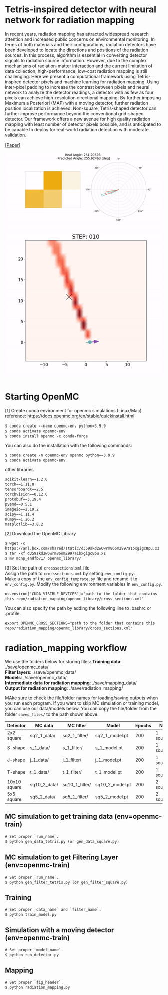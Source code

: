 # Tetris-inspired detector with neural network for radiation mapping
In recent years, radiation mapping has attracted widespread research attention and increased public concerns on environmental monitoring. In terms of both materials and their configurations, radiation detectors have been developed to locate the directions and positions of the radiation sources. In this process, algorithm is essential in converting detector signals to radiation source information. However, due to the complex mechanisms of radiation-matter interaction and the current limitation of data collection, high-performance, low-cost radiation mapping is still challenging. Here we present a computational framework using Tetris-inspired detector pixels and machine learning for radiation mapping. Using inter-pixel padding to increase the contrast between pixels and neural network to analyze the detector readings, a detector with as few as four pixels can achieve high-resolution directional mapping. By further imposing Maximum a Posteriori (MAP) with a moving detector, further radiation position localization is achieved. Non-square, Tetris-shaped detector can further improve performance beyond the conventional grid-shaped detector. Our framework offers a new avenue for high quality radiation mapping with least number of detector pixels possible, and is anticipated to be capable to deploy for real-world radiation detection with moderate validation.   

[[Paper]](https://arxiv.org/abs/2302.07099)   


<p align="center">
  <img src="assets/SupplementaryMovie01.gif" width="500">
</p>


# Starting OpenMC
[1] Create conda environment for openmc simulations (Linux/Mac)
reference: https://docs.openmc.org/en/stable/quickinstall.html

```
$ conda create --name openmc-env python=3.9.9
$ conda activate openmc-env
$ conda install openmc -c conda-forge

```

You can also do the installation with the following commands:
```
$ conda create -n openmc-env openmc python==3.9.9
$ conda activate openmc-env  
```

   
other libraries
```
scikit-learn==1.2.0
torch==1.11.0
tensorboardX==2.5
torchvision==0.12.0
protobuf==3.19.4
pyemd==0.5.1
imageio==2.19.2
scipy==1.11.4
numpy==1.26.2
matplotlib==3.8.2
```

[2] Download the OpenMC Library

```
$ wget -c https://anl.box.com/shared/static/d359skd2w6wrm86om2997a1bxgigc8pu.xz
$ tar -xf d359skd2w6wrm86om2997a1bxgigc8pu.xz
$ mv mcnp_endfb71/ openmc_library/ 
```

[3] Set the path of `crosssections.xml` file  
Assign the path to `crosssections.xml` by setting `env_config.py`.   
Make a copy of the `env_config_temprate.py` file and rename it to `env_config.py`. Modify the following environment variables in `env_config.py`.   
```  
os.environ['CUDA_VISIBLE_DEVICES']="path to the folder that contains this repo/radiation_mapping/openmc_library/cross_sections.xml" 
```  

You can also specify the path by adding the following line to .bashrc or .profile. 
```
export OPENMC_CROSS_SECTIONS="path to the folder that contains this repo/radiation_mapping/openmc_library/cross_sections.xml" 
```   



# radiation_mapping workflow

We use the folders below for storing files:
**Training data**: ./save/openmc_data/   
**Filter layers**: ./save/openmc_data/   
**Models**: ./save/openmc_data/   
**Intermediate data for radiation mapping**: ./save/mapping_data/   
**Output for radiation mapping**: ./save/radiation_mapping/   

MAke sure to check the file/folder names for loading/saving outputs when you run each program. If you want to skip MC simulation or training model, you can use our data/models below. You can copy the file/folder from the folder `saved_files/` to the path shown above.   

Detector | MC data | MC filter | Model | Epochs | Note
----- | --- | --- | --- |--- |----- 
2x2 square | sq2_1_data/ | sq2_1_filter/ | sq2_1_model.pt | 200 | 1 source.
S-shape | s_1_data/ | s_1_filter/ | s_1_model.pt | 200 | 1 source.
J-shape | j_1_data/ | j_1_filter/ | j_1_model.pt | 200 | 1 source.
T-shape | t_1_data/ | t_1_filter/ | t_1_model.pt | 200 | 1 source.
10x10 square | sq10_2_data/ | sq10_1_filter/ | sq10_2_model.pt | 200 | 2 sources.
5x5 square | sq5_2_data/ | sq5_1_filter/ | sq5_2_model.pt | 200 | 2 sources.


## MC simulation to get training data (env=openmc-train)
```
# Set proper `run_name`.
$ python gen_data_tetris.py (or gen_data_square.py)
```

## MC simulation to get Filtering Layer (env=openmc-train)
```
# Set proper `run_name`.
$ python gen_filter_tetris.py (or gen_filter_square.py)
```

## Training
```
# Set proper `data_name` and `filter_name`.
$ python train_model.py
```

## Simulation with a moving detector (env=openmc-train)
```
# Set proper `model_name`.
$ python run_detector.py
```

## Mapping
```
# Set proper `fig_header`.
$ python radiation_mapping.py  
```

